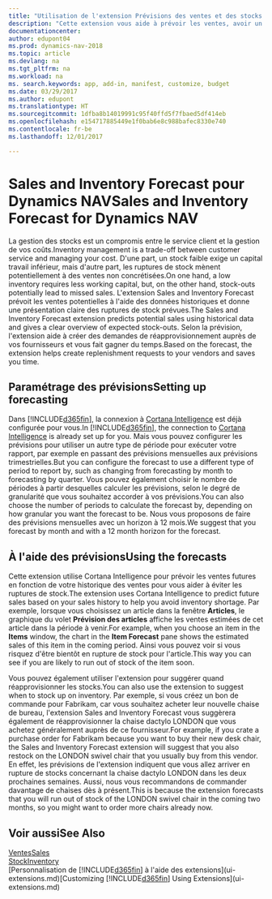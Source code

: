 ```yaml
---
title: "Utilisation de l'extension Prévisions des ventes et des stocks pour gérer le stock"
description: "Cette extension vous aide à prévoir les ventes, avoir un aperçu clair des ruptures de stock prévues, et même de vous aider à créer des demandes de réapprovisionnement aux fournisseurs."
documentationcenter: 
author: edupont04
ms.prod: dynamics-nav-2018
ms.topic: article
ms.devlang: na
ms.tgt_pltfrm: na
ms.workload: na
ms. search.keywords: app, add-in, manifest, customize, budget
ms.date: 03/29/2017
ms.author: edupont
ms.translationtype: HT
ms.sourcegitcommit: 1dfba8b14019991c95f40ffd5f7fbaed5df414eb
ms.openlocfilehash: e154717885449e1f0bab6e8c988bafec8330e740
ms.contentlocale: fr-be
ms.lasthandoff: 12/01/2017

---
```

# <a name="sales-and-inventory-forecast-for-dynamics-nav"></a><span data-ttu-id="15aea-103">Sales and Inventory Forecast pour Dynamics NAV</span><span class="sxs-lookup"><span data-stu-id="15aea-103">Sales and Inventory Forecast for Dynamics NAV</span></span>
<span data-ttu-id="15aea-104">La gestion des stocks est un compromis entre le service client et la gestion de vos coûts.</span><span class="sxs-lookup"><span data-stu-id="15aea-104">Inventory management is a trade-off between customer service and managing your cost.</span></span> <span data-ttu-id="15aea-105">D'une part, un stock faible exige un capital travail inférieur, mais d'autre part, les ruptures de stock mènent potentiellement à des ventes non concrétisées.</span><span class="sxs-lookup"><span data-stu-id="15aea-105">On one hand, a low inventory requires less working capital, but, on the other hand, stock-outs potentially lead to missed sales.</span></span> <span data-ttu-id="15aea-106">L'extension Sales and Inventory Forecast prévoit les ventes potentielles à l'aide des données historiques et donne une présentation claire des ruptures de stock prévues.</span><span class="sxs-lookup"><span data-stu-id="15aea-106">The Sales and Inventory Forecast extension predicts potential sales using historical data and gives a clear overview of expected stock-outs.</span></span> <span data-ttu-id="15aea-107">Selon la prévision, l'extension aide à créer des demandes de réapprovisionnement auprès de vos fournisseurs et vous fait gagner du temps.</span><span class="sxs-lookup"><span data-stu-id="15aea-107">Based on the forecast, the extension helps create replenishment requests to your vendors and saves you time.</span></span>  

## <a name="setting-up-forecasting"></a><span data-ttu-id="15aea-108">Paramétrage des prévisions</span><span class="sxs-lookup"><span data-stu-id="15aea-108">Setting up forecasting</span></span>
<span data-ttu-id="15aea-109">Dans [!INCLUDE[d365fin](includes/d365fin_md.md)], la connexion à [Cortana Intelligence](https://www.microsoft.com/en-us/cloud-platform/what-is-cortana-intelligence-suite) est déjà configurée pour vous.</span><span class="sxs-lookup"><span data-stu-id="15aea-109">In [!INCLUDE[d365fin](includes/d365fin_md.md)], the connection to [Cortana Intelligence](https://www.microsoft.com/en-us/cloud-platform/what-is-cortana-intelligence-suite) is already set up for you.</span></span> <span data-ttu-id="15aea-110">Mais vous pouvez configurer les prévisions pour utiliser un autre type de période pour exécuter votre rapport, par exemple en passant des prévisions mensuelles aux prévisions trimestrielles.</span><span class="sxs-lookup"><span data-stu-id="15aea-110">But you can configure the forecast to use a different type of period to report by, such as changing from forecasting by month to forecasting by quarter.</span></span> <span data-ttu-id="15aea-111">Vous pouvez également choisir le nombre de périodes à partir desquelles calculer les prévisions, selon le degré de granularité que vous souhaitez accorder à vos prévisions.</span><span class="sxs-lookup"><span data-stu-id="15aea-111">You can also choose the number of periods to calculate the forecast by, depending on how granular you want the forecast to be.</span></span> <span data-ttu-id="15aea-112">Nous vous proposons de faire des prévisions mensuelles avec un horizon à 12 mois.</span><span class="sxs-lookup"><span data-stu-id="15aea-112">We suggest that you forecast by month and with a 12 month horizon for the forecast.</span></span>  

## <a name="using-the-forecasts"></a><span data-ttu-id="15aea-113">À l'aide des prévisions</span><span class="sxs-lookup"><span data-stu-id="15aea-113">Using the forecasts</span></span>
<span data-ttu-id="15aea-114">Cette extension utilise Cortana Intelligence pour prévoir les ventes futures en fonction de votre historique des ventes pour vous aider à éviter les ruptures de stock.</span><span class="sxs-lookup"><span data-stu-id="15aea-114">The extension uses Cortana Intelligence to predict future sales based on your sales history to help you avoid inventory shortage.</span></span> <span data-ttu-id="15aea-115">Par exemple, lorsque vous choisissez un article dans la fenêtre **Articles**, le graphique du volet **Prévision des articles** affiche les ventes estimées de cet article dans la période à venir.</span><span class="sxs-lookup"><span data-stu-id="15aea-115">For example, when you choose an item in the **Items** window, the chart in the **Item Forecast** pane shows the estimated sales of this item in the coming period.</span></span> <span data-ttu-id="15aea-116">Ainsi vous pouvez voir si vous risquez d'être bientôt en rupture de stock pour l'article.</span><span class="sxs-lookup"><span data-stu-id="15aea-116">This way you can see if you are likely to run out of stock of the item soon.</span></span>  

<span data-ttu-id="15aea-117">Vous pouvez également utiliser l'extension pour suggérer quand réapprovisionner les stocks.</span><span class="sxs-lookup"><span data-stu-id="15aea-117">You can also use the extension to suggest when to stock up on inventory.</span></span> <span data-ttu-id="15aea-118">Par exemple, si vous créez un bon de commande pour Fabrikam, car vous souhaitez acheter leur nouvelle chaise de bureau, l'extension Sales and Inventory Forecast vous suggèrera également de réapprovisionner la chaise dactylo LONDON que vous achetez généralement auprès de ce fournisseur.</span><span class="sxs-lookup"><span data-stu-id="15aea-118">For example, if you crate a purchase order for Fabrikam because you want to buy their new desk chair, the Sales and Inventory Forecast extension will suggest that you also restock on the LONDON swivel chair that you usually buy from this vendor.</span></span> <span data-ttu-id="15aea-119">En effet, les prévisions de l'extension indiquent que vous allez arriver en rupture de stocks concernant la chaise dactylo LONDON dans les deux prochaines semaines. Aussi, nous vous recommandons de commander davantage de chaises dès à présent.</span><span class="sxs-lookup"><span data-stu-id="15aea-119">This is because the extension forecasts that you will run out of stock of the LONDON swivel chair in the coming two months, so you might want to order more chairs already now.</span></span>  

## <a name="see-also"></a><span data-ttu-id="15aea-120">Voir aussi</span><span class="sxs-lookup"><span data-stu-id="15aea-120">See Also</span></span>
[<span data-ttu-id="15aea-121">Ventes</span><span class="sxs-lookup"><span data-stu-id="15aea-121">Sales</span></span>](sales-manage-sales.md)  
[<span data-ttu-id="15aea-122">Stock</span><span class="sxs-lookup"><span data-stu-id="15aea-122">Inventory</span></span>](inventory-manage-inventory.md)  
<span data-ttu-id="15aea-123">[Personnalisation de [!INCLUDE[d365fin](includes/d365fin_md.md)] à l'aide des extensions](ui-extensions.md)</span><span class="sxs-lookup"><span data-stu-id="15aea-123">[Customizing [!INCLUDE[d365fin](includes/d365fin_md.md)] Using Extensions](ui-extensions.md)</span></span>  

